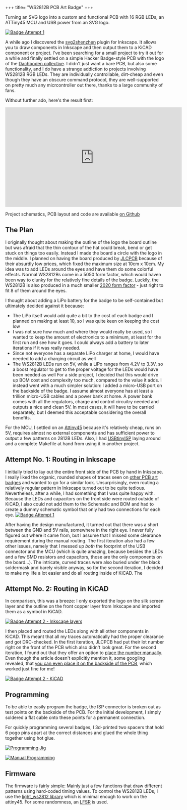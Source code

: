 +++
title= "WS2812B PCB Art Badge"
+++

Turning an SVG logo into a custom and functional PCB with 16 RGB LEDs, an ATTiny45 MCU and USB power from an SVG logo.
<!-- more -->

[![Badge Attempt 1](/images/dachboden_badge/front.jpg)](/images/dachboden_badge/front.jpg)

A while ago I discovered the [svg2shenzhen](https://github.com/badgeek/svg2shenzhen) plugin for Inkscape. It allows you to draw components in Inkscape and then output them to a KiCAD component or project. I've been searching for a small project to try it out for a while and finally settled on a simple Hacker Badge-style PCB with the logo of the [Dachboden collective](https://www.youtube.com/watch?v=Y54qM3qJFXQ). I didn't just want a bare PCB, but also some functionality, and I do
have a strange addiction to projects involving WS2812B RGB LEDs. They are individually controllable, dirt-cheap and even though they have an obscure command protocol, they are well-supported on pretty much any micrcontroller out there, thanks to a large community of fans.

Without further ado, here's the result first:

<iframe width="560" height="315" src="https://www.youtube-nocookie.com/embed/7o16YRIi_9s" title="YouTube video player" frameborder="0" allow="accelerometer; autoplay; clipboard-write; encrypted-media; gyroscope; picture-in-picture" allowfullscreen></iframe>



Project schematics, PCB layout and code are available [on Github](https://github.com/jadeaffenjaeger/dachboden_badge)

## The Plan

I originally thought about making the outline of the logo the board outline but was afraid that the thin contour of the hat could break, bend or get stuck on things too easily. Instead I made the board a circle with the logo in the middle. I planned on having the board produced by [JLCPCB](www.jlcpcb.com) because of their absurdly low prices, which fixed the maximum size at 10cm x 10cm. My idea was to add LEDs around the eyes and have them do some colorful effects. Normal WS2812Bs come in a 5050 form factor, which would haven been way to clunky for the relatively fine details of the badge. Luckily, the WS2812B is also produced in a much smaller [2020 form factor](https://lcsc.com/product-detail/Light-Emitting-Diodes-LED_Worldsemi-WS2812B-2020_C965555.html) - just right to fit 8 of them around the eyes.

I thought about adding a LiPo battery for the badge to be self-contained but ultimately decided against it because:
- The LiPo itself would add quite a bit to the cost of each badge and I planned on making at least 10, so I was quite keen on keeping the cost low
- I was not sure how much and where they would really be used, so I wanted to keep the amount of electronics to a minimum, at least for the first run and see how it goes. I could always add a battery to later iterations if it was really needed.
- Since not everyone has a separate LiPo charger at home, I would have needed to add a charging circuit as well
- The WS2812B LEDs run on 5V, while a LiPo ranges from 4.2V to 3.3V, so a boost regulator to get to the proper voltage for the LEDs would have been needed as well
For a side project, I decided that this would drive up BOM cost and complexity too much, compared to the value it adds. I instead went with a much simpler solution: I added a micro-USB port on the backside of the badge. I assume almost everyone has at least a trillion micro-USB cables and a power bank at home. A power bank comes with all the regulators, charge and control circuitry needed and outputs a nice and clean 5V. In most cases, it will have to be carried separately, but I deemed
this acceptable considering the overall benefits.

For the MCU, I settled on an [Attiny45](https://ww1.microchip.com/downloads/en/DeviceDoc/Atmel-2586-AVR-8-bit-Microcontroller-ATtiny25-ATtiny45-ATtiny85_Datasheet.pdf) because it's relatively cheap, runs on 5V, requires almost no external components and has sufficient power to output a few patterns on 2812B LEDs. Also, I had [USBtinyISP](https://learn.adafruit.com/usbtinyisp) laying around and a complete Makefile at hand from using it in another project.

## Attempt No. 1: Routing in Inkscape
I initially tried to lay out the entire front side of the PCB by hand in Inkscape. I really liked the organic, rounded shapes of traces seen on [other PCB art badges](https://hackaday.com/2018/06/21/this-is-the-year-conference-badges-get-their-own-badges/) and wanted to go for a similar look. Unsurprisingly, even routing a relatively regular pattern in Inkscape turned out to be quite tedious. Nevertheless, after a while, I had something that I was quite happy with. Because the LEDs and capacitors on the front side were routed outside of KiCAD, I also could not add them to the Schematic and BOM and had to create a dummy schematic symbol that only had two connections for each eye.
[![Badge Attempt 1](/images/dachboden_badge/attempt1.png)](/images/dachboden_badge/attempt1.png)

After having the design manufactured, it turned out that there was a short between the GND and 5V rails, somewhere in the right eye. I never fully figured out where it came from, but I assume that I missed some clearance requirement during the manual routing. The first iteration also had a few other issues, namely that I messed up _both_ the footprint of the USB connector and the MCU (which is quite amazing, because besides the LEDs and a few SMD resistors and capacitors, those are the only components on the board...). The intricate, curved traces were also buried under the black soldermask and barely visible anyway, so for the second iteration, I decided to make my life a lot easier and do all routing inside of KiCAD. The 

## Attempt No. 2: Routing in KiCAD
In comparison, this was a breeze: I only exported the logo on the silk screen layer and the outline on the front copper layer from Inkscape and imported them as a symbol in KiCAD.

[![Badge Attempt 2 - Inkscape layers](/images/dachboden_badge/inkscape_setup.png)](/images/dachboden_badge/inkscape_setup.png)

I then placed and routed the LEDs along with all other components in KiCAD. This meant that all my traces automatically had the proper clearance and got DRC-checked. In the first iteration, JLCPCB had put their lot number right on the front of the PCB which also didn't look great. For the second iteration, I found out that they offer an option to [place the number manually](https://support.jlcpcb.com/article/28-how-to-remove-order-number-from-your-pcb). Even though the article doesn't explicitly mention it, some googling revealed, that [you can even place it on the backside of the PCB](https://twitter.com/jlcpcb/status/1051760732323295233?lang=en), which worked just fine for me! 

[![Badge Attempt 2 - KiCAD](/images/dachboden_badge/kicad_routing.png)](/images/dachboden_badge/kicad_routing.png)

## Programming
To be able to easily program the badge, the ISP connector is broken out as test points on the backside of the PCB. For the initial development, I simply soldered a flat cable onto these points for a permanent connection.

For quickly programming several badges, I 3d-printed two spacers that hold 6 pogo pins apart at the correct distances and glued the whole thing together using hot glue.

[![Programming Jig](/images/dachboden_badge/debug1.jpg)](/images/dachboden_badge/debug1.jpg)

[![Manual Programming](/images/dachboden_badge/debug2.jpg)](/images/dachboden_badge/debug2.jpg)

## Firmware

The firmware is fairly simple: Mainly just a few functions that draw different patterns using hard-coded timing values. To control the WS2812B LEDs, I use the [light_ws2812 library](https://github.com/cpldcpu/light_ws2812) which is minimal enough to work on the attiny45. For some randomness, an [LFSR](https://en.wikipedia.org/wiki/Linear-feedback_shift_register) is used.
